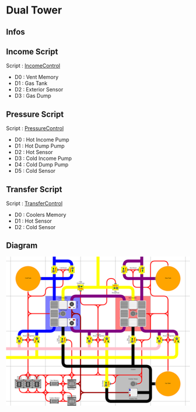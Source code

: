 # Dual Tower

## Infos

## Income Script
Script : [IncomeControl](/Scripts/DTTC/IncomeControl)

- D0 : Vent Memory
- D1 : Gas Tank
- D2 : Exterior Sensor
- D3 : Gas Dump

## Pressure Script
Script : [PressureControl](/Scripts/DTTC/PressureControl)

- D0 : Hot Income Pump
- D1 : Hot Dump Pump
- D2 : Hot Sensor
- D3 : Cold Income Pump
- D4 : Cold Dump Pump
- D5 : Cold Sensor

## Transfer Script
Script : [TransferControl](/Scripts/DTTC/TransferControl)

- D0 : Coolers Memory
- D1 : Hot Sensor
- D2 : Cold Sensor

## Diagram

![Dual Tower diagram](/Diagrams/DTTC/DualTower.svg)
